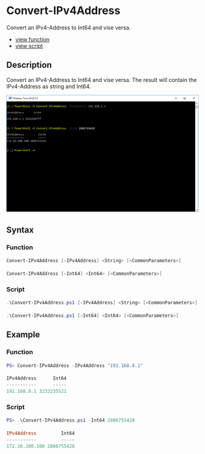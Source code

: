 # Convert-IPv4Address

Convert an IPv4-Address to Int64 and vise versa.

* [view function](https://github.com/BornToBeRoot/PowerShell/blob/master/Module/LazyAdmin/Convert-IPv4Address.ps1)
* [view script](https://github.com/BornToBeRoot/PowerShell/blob/master/Scripts/Convert-IPv4Address.ps1)

## Description

Convert an IPv4-Address to Int64 and vise versa. The result will contain the IPv4-Address as string and Int64.

![Screenshot](Images/Convert-IPv4Address.png?raw=true "Convert-IPv4Address")

## Syntax

### Function

```powershell
Convert-IPv4Address [-IPv4Address] <String> [<CommonParameters>]

Convert-IPv4Address [-Int64] <Int64> [<CommonParameters>]
```

### Script

```powershell
.\Convert-IPv4Address.ps1 [-IPv4Address] <String> [<CommonParameters>]

.\Convert-IPv4Address.ps1 [-Int64] <Int64> [<CommonParameters>]
``` 

## Example

### Function

```powershell
PS> Convert-IPv4Address -IPv4Address "192.168.0.1"   

IPv4Address      Int64
-----------      -----
192.168.0.1 3232235521
```

### Script

```powershell
PS> .\Convert-IPv4Address.ps1 -Int64 2886755428

IPv4Address         Int64
-----------         -----
172.16.100.100 2886755428
```
